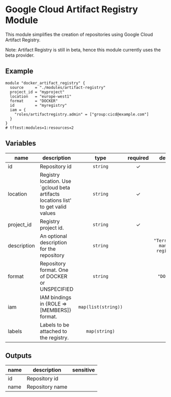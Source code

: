 # Google Cloud Artifact Registry Module

This module simplifies the creation of repositories using Google Cloud Artifact Registry.

Note: Artifact Registry is still in beta, hence this module currently uses the beta provider.

## Example

```hcl
module "docker_artifact_registry" {
  source     = "./modules/artifact-registry"
  project_id = "myproject"
  location   = "europe-west1"
  format     = "DOCKER"
  id         = "myregistry"
  iam = {
    "roles/artifactregistry.admin" = ["group:cicd@example.com"]
  }
}
# tftest:modules=1:resources=2
```

<!-- BEGIN TFDOC -->

## Variables

| name | description | type | required | default |
|---|---|:---:|:---:|:---:|
| id | Repository id | <code>string</code> | ✓ |  |
| location | Registry location. Use `gcloud beta artifacts locations list' to get valid values | <code>string</code> | ✓ |  |
| project_id | Registry project id. | <code>string</code> | ✓ |  |
| description | An optional description for the repository | <code>string</code> |  | <code>&#34;Terraform-managed registry&#34;</code> |
| format | Repository format. One of DOCKER or UNSPECIFIED | <code>string</code> |  | <code>&#34;DOCKER&#34;</code> |
| iam | IAM bindings in {ROLE => [MEMBERS]} format. | <code>map&#40;list&#40;string&#41;&#41;</code> |  | <code>&#123;&#125;</code> |
| labels | Labels to be attached to the registry. | <code>map&#40;string&#41;</code> |  | <code>&#123;&#125;</code> |

## Outputs

| name | description | sensitive |
|---|---|:---:|
| id | Repository id |  |
| name | Repository name |  |


<!-- END TFDOC -->

